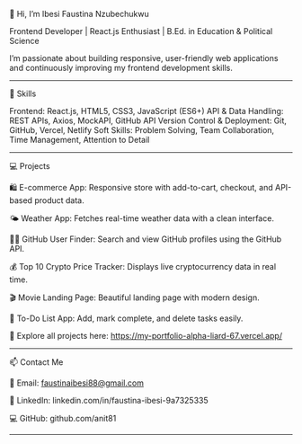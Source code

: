 👋 Hi, I’m Ibesi Faustina Nzubechukwu

Frontend Developer | React.js Enthusiast | B.Ed. in Education & Political Science

I’m passionate about building responsive, user-friendly web applications and continuously improving my frontend development skills.


---

🔧 Skills

Frontend: React.js, HTML5, CSS3, JavaScript (ES6+)
API & Data Handling: REST APIs, Axios, MockAPI, GitHub API
Version Control & Deployment: Git, GitHub, Vercel, Netlify
Soft Skills: Problem Solving, Team Collaboration, Time Management, Attention to Detail


---

💻 Projects

🛍️ E-commerce App: Responsive store with add-to-cart, checkout, and API-based product data.

🌤️ Weather App: Fetches real-time weather data with a clean interface.

👩‍💻 GitHub User Finder: Search and view GitHub profiles using the GitHub API.

💰 Top 10 Crypto Price Tracker: Displays live cryptocurrency data in real time.

🎬 Movie Landing Page: Beautiful landing page with modern design.

📝 To-Do List App: Add, mark complete, and delete tasks easily.


🔗 Explore all projects here: https://my-portfolio-alpha-liard-67.vercel.app/


---

📫 Contact Me

📧 Email: faustinaibesi88@gmail.com

💼 LinkedIn: linkedin.com/in/faustina-ibesi-9a7325335

💻 GitHub: github.com/anit81



---

